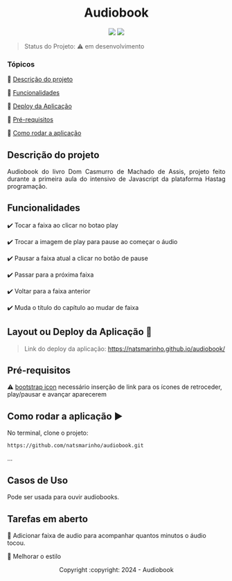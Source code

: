 <h1 align="center">Audiobook</h1> 

<p align="center">
<img src="https://img.shields.io/static/v1?label=Github&message=deploy&color=blue&style=for-the-badge&logo=github"/>
<img src="http://img.shields.io/static/v1?label=STATUS&message=EM%20DESENVOLVIMENTO&color=RED&style=for-the-badge"/>
</p>

> Status do Projeto: :warning: em desenvolvimento

### Tópicos 

:small_blue_diamond: [Descrição do projeto](#descrição-do-projeto)

:small_blue_diamond: [Funcionalidades](#funcionalidades)

:small_blue_diamond: [Deploy da Aplicação](#deploy-da-aplicação-dash)

:small_blue_diamond: [Pré-requisitos](#pré-requisitos)

:small_blue_diamond: [Como rodar a aplicação](#como-rodar-a-aplicação-arrow_forward)


## Descrição do projeto 

<p align="justify">
  Audiobook do livro Dom Casmurro de Machado de Assis, projeto feito durante a primeira aula do intensivo de Javascript da plataforma Hastag programação.
</p>

## Funcionalidades

:heavy_check_mark: Tocar a faixa ao clicar no botao play

:heavy_check_mark: Trocar a imagem de play para pause ao começar o áudio  

:heavy_check_mark: Pausar a faixa atual a clicar no botão de pause 

:heavy_check_mark: Passar para a próxima faixa  

:heavy_check_mark: Voltar para a faixa anterior

:heavy_check_mark: Muda o título do capítulo ao mudar de faixa  

## Layout ou Deploy da Aplicação :dash:

> Link do deploy da aplicação: https://natsmarinho.github.io/audiobook/
> 
## Pré-requisitos

:warning: [bootstrap icon](https://icons.getbootstrap.com/) necessário inserção de link para os ícones de retroceder, play/pausar e avançar aparecerem

## Como rodar a aplicação :arrow_forward:

No terminal, clone o projeto: 

```
https://github.com/natsmarinho/audiobook.git
```

... 

## Casos de Uso
Pode ser usada para ouvir audiobooks.


## Tarefas em aberto

:memo: Adicionar faixa de audio para acompanhar quantos minutos o áudio tocou.

:memo: Melhorar o estilo 

<p align="center"> Copyright :copyright: 2024 - Audiobook </p>
